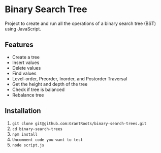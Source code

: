 # Binary Search Tree

Project to create and run all the operations of a binary search tree (BST) using JavaScript.

## Features

- Create a tree
- Insert values
- Delete values
- Find values
- Level-order, Preorder, Inorder, and Postorder Traversal
- Get the height and depth of the tree
- Check if tree is balanced
- Rebalance tree

## Installation

1. `git clone git@github.com:GrantRoots/binary-search-trees.git`
2. `cd binary-search-trees`
3. `npm install`
4. `Uncomment code you want to test`
5. `node script.js`

